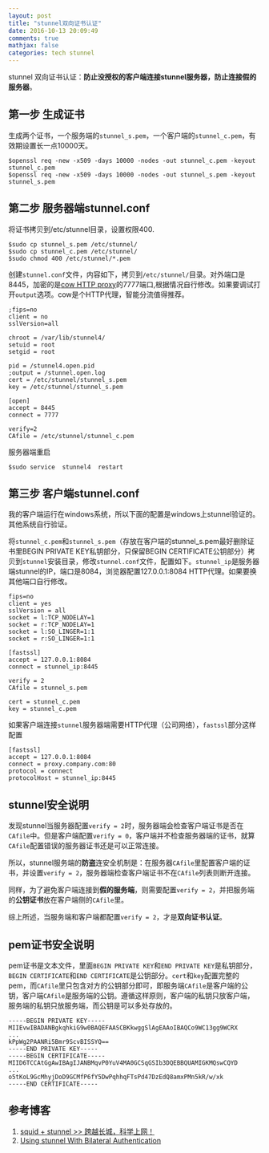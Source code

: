 ```yaml
---
layout: post
title: "stunnel双向证书认证"
date: 2016-10-13 20:09:49
comments: true
mathjax: false
categories: tech stunnel
---
```


stunnel 双向证书认证：**防止没授权的客户端连接stunnel服务器，防止连接假的服务器**。

<!--more-->

## 第一步 生成证书

生成两个证书，一个服务端的`stunnel_s.pem`，一个客户端的`stunnel_c.pem`，有效期设置长一点10000天。

```
$openssl req -new -x509 -days 10000 -nodes -out stunnel_c.pem -keyout stunnel_c.pem
$openssl req -new -x509 -days 10000 -nodes -out stunnel_s.pem -keyout stunnel_s.pem
```

## 第二步 服务器端stunnel.conf

将证书拷贝到/etc/stunnel目录，设置权限400.

```
$sudo cp stunnel_s.pem /etc/stunnel/
$sudo cp stunnel_c.pem /etc/stunnel/
$sudo chmod 400 /etc/stunnel/*.pem
```

创建`stunnel.conf`文件，内容如下，拷贝到`/etc/stunnel/`目录。对外端口是8445，加密的是[cow HTTP proxy](https://github.com/cyfdecyf/cow)的7777端口,根据情况自行修改。如果要调试打开`output`选项。cow是个HTTP代理，智能分流值得推荐。

```
;fips=no
client = no
sslVersion=all

chroot = /var/lib/stunnel4/
setuid = root
setgid = root

pid = /stunnel4.open.pid
;output = /stunnel.open.log
cert = /etc/stunnel/stunnel_s.pem
key = /etc/stunnel/stunnel_s.pem

[open]
accept = 8445
connect = 7777

verify=2
CAfile = /etc/stunnel/stunnel_c.pem
```

服务器端重启

```
$sudo service  stunnel4  restart
```

##  第三步 客户端stunnel.conf

我的客户端运行在windows系统，所以下面的配置是windows上stunnel验证的。其他系统自行验证。

将`stunnel_c.pem`和`stunnel_s.pem`（存放在客户端的stunnel_s.pem最好删除证书里BEGIN PRIVATE KEY私钥部分，只保留BEGIN CERTIFICATE公钥部分）拷贝到`stunnel`安装目录，修改`stunnel.conf`文件，配置如下。`stunnel_ip`是服务器端stunnel的IP，端口是8084，浏览器配置127.0.0.1:8084 HTTP代理。如果要换其他端口自行修改。

```
fips=no
client = yes
sslVersion = all
socket = l:TCP_NODELAY=1
socket = r:TCP_NODELAY=1
socket = l:SO_LINGER=1:1
socket = r:SO_LINGER=1:1

[fastssl]
accept = 127.0.0.1:8084
connect = stunnel_ip:8445

verify = 2
CAfile = stunnel_s.pem

cert = stunnel_c.pem
key = stunnel_c.pem
```

如果客户端连接`stunnel`服务器端需要HTTP代理（公司网络），`fastssl`部分这样配置

```
[fastssl]
accept = 127.0.0.1:8084
connect = proxy.company.com:80
protocol = connect
protocolHost = stunnel_ip:8445
```

## stunnel安全说明

发现stunnel当服务器配置`verify = 2`时，服务器端会检查客户端证书是否在`CAfile`中。但是客户端配置`verify = 0`，客户端并不检查服务器端的证书，就算`CAfile`配置错误的服务器证书还是可以正常连接。

所以，stunnel服务端的**防盗**连安全机制是：在服务器`CAfile`里配置客户端的证书，并设置`verify = 2`，服务器端检查客户端证书不在`CAfile`列表则断开连接。

同样，为了避免客户端连接到**假的服务端**，则需要配置`verify = 2`，并把服务端的**公钥证书**放在客户端侧的`CAfile`里。

综上所述，当服务端和客户端都配置`verify = 2`，才是**双向证书认证**。

##  pem证书安全说明

pem证书是文本文件，里面`BEGIN PRIVATE KEY`和`END PRIVATE KEY`是私钥部分，`BEGIN CERTIFICATE`和`END CERTIFICATE`是公钥部分。`cert`和`key`配置完整的pem，而`CAfile`里只包含对方的公钥部分即可，即服务端`CAfile`是客户端的公钥，客户端`CAfile`是服务端的公钥。遵循这样原则，客户端的私钥只放客户端，服务端的私钥只放服务端，而公钥是可以多处存放的。

```
-----BEGIN PRIVATE KEY-----
MIIEvwIBADANBgkqhkiG9w0BAQEFAASCBKkwggSlAgEAAoIBAQCo9WC13gg9WCRX
...
kPpWg2PAANRi5Bmr9ScvBISSYQ==
-----END PRIVATE KEY-----
-----BEGIN CERTIFICATE-----
MIID6TCCAtGgAwIBAgIJANBMqvP0YuV4MA0GCSqGSIb3DQEBBQUAMIGKMQswCQYD
...
o5tKoL9GcMhyjDoD9GCMfP6fY5DwPqhhqFTsPd47DzEdQ8amxPMn5kR/w/xk
-----END CERTIFICATE-----
```

##  参考博客

1.  [squid + stunnel >> 跨越长城，科学上网！](http://www.hawu.me/operation/886)
1.  [Using stunnel With Bilateral Authentication](http://briteming.blogspot.com/2013/03/stunnel.html)


